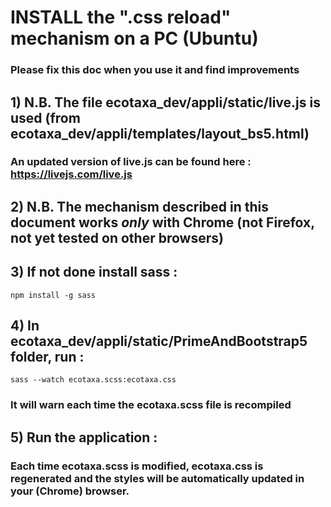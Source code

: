 # INSTALL the ".css reload" mechanism on a PC (Ubuntu)
### Please fix this doc when you use it and find improvements
##
## 1) N.B. The file ecotaxa_dev/appli/static/live.js is used (from ecotaxa_dev/appli/templates/layout_bs5.html)
### An updated version of live.js can be found here : https://livejs.com/live.js
## 2) N.B. The mechanism described in this document works *only* with Chrome (not Firefox, not yet tested on other browsers)
## 3) If not done install sass :
```
npm install -g sass
```
## 4) In ecotaxa_dev/appli/static/PrimeAndBootstrap5 folder, run :
```
sass --watch ecotaxa.scss:ecotaxa.css
```
### It will warn each time the ecotaxa.scss file is recompiled
## 5) Run the application :
### Each time ecotaxa.scss is modified, ecotaxa.css is regenerated and the styles will be automatically updated in your (Chrome) browser.
